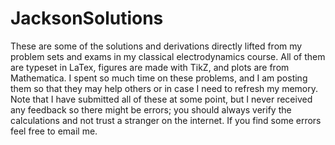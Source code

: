 # JacksonSolutions
These are some of the solutions and derivations directly lifted from my problem sets and exams in my classical electrodynamics course.  All of them are typeset in LaTex, figures are made with TikZ, and plots are from Mathematica.  I spent so much time on these problems, and I am posting them so that they may help others or in case I need to refresh my memory.  Note that I have submitted all of these at some point, but I never received any feedback so there might be errors; you should always verify the calculations and not trust a stranger on the internet.  If you find some errors feel free to email me. 
